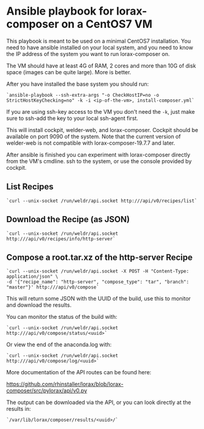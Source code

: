 Ansible playbook for lorax-composer on a CentOS7 VM
===================================================

This playbook is meant to be used on a minimal CentOS7 installation. You need
to have ansible installed on your local system, and you need to know the IP
address of the system you want to run lorax-composer on.

The VM should have at least 4G of RAM, 2 cores and more than 10G of disk space
(images can be quite large). More is better.

After you have installed the base system you should run:

    `ansible-playbook --ssh-extra-args "-o CheckHostIP=no -o StrictHostKeyChecking=no" -k -i <ip-of-the-vm>, install-composer.yml`

If you are using ssh-key access to the VM you don't need the `-k`, just make sure
to ssh-add the key to your local ssh-agent first.

This will install cockpit, welder-web, and lorax-composer. Cockpit should be
available on port 9090 of the system. Note that the current version of
welder-web is not compatible with lorax-composer-19.7.7 and later.

After ansible is finished you can experiment with lorax-composer directly from
the VM's cmdline. ssh to the system, or use the console provided by
cockpit.

List Recipes
------------

    `curl --unix-socket /run/weldr/api.socket http:///api/v0/recipes/list`

Download the Recipe (as JSON)
-----------------------------

    `curl --unix-socket /run/weldr/api.socket http:///api/v0/recipes/info/http-server`

Compose a root.tar.xz of the http-server Recipe
-----------------------------------------------

    `curl --unix-socket /run/weldr/api.socket -X POST -H "Content-Type: application/json" \
    -d '{"recipe_name": "http-server", "compose_type": "tar", "branch": "master"}' http:///api/v0/compose`

This will return some JSON with the UUID of the build, use this to monitor and download the results.

You can monitor the status of the build with:

    `curl --unix-socket /run/weldr/api.socket http:///api/v0/compose/status/<uuid>`

Or view the end of the anaconda.log with:

    `curl --unix-socket /run/weldr/api.socket http:///api/v0/compose/log/<uuid>`

More documentation of the API routes can be found here:

https://github.com/rhinstaller/lorax/blob/lorax-composer/src/pylorax/api/v0.py

The output can be downloaded via the API, or you can look directly at the results in:

    `/var/lib/lorax/composer/results/<uuid>/`
